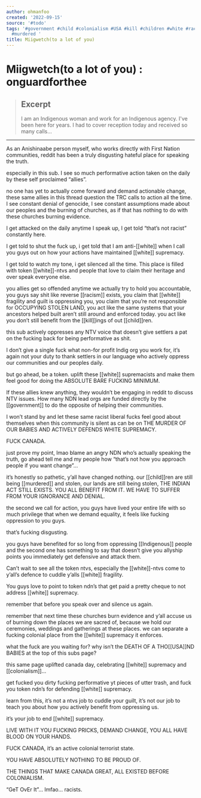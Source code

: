 ```yaml
---
author: ohmanfoo
created: '2022-09-15'
source: '#todo'
tags: '#government #child #colonialism #USA #kill #children #white #racism #Indigenous
  #murdered '
title: Miigwetch(to a lot of you)
---
```


# Miigwetch(to a lot of you) : onguardforthee

> ## Excerpt
> I am an Indigenous woman and work for an Indigenous agency. I've been here for years. I had to cover reception today and received so many calls...

---
As an Anishinaabe person myself, who works directly with First Nation communities, reddit has been a truly disgusting hateful place for speaking the truth.

especially in this sub. I see so much performative action taken on the daily by these self proclaimed “allies”.

no one has yet to actually come forward and demand actionable change, these same allies in this thread question the TRC calls to action all the time. I see constant denial of genocide, I see constant assumptions made about our peoples and the burning of churches, as if that has nothing to do with these churches burning evidence.

I get attacked on the daily anytime I speak up, I get told “that’s not racist” constantly here.

I get told to shut the fuck up, i get told that I am anti-[[white]] when I call you guys out on how your actions have maintained [[white]] supremacy.

I get told to watch my tone, i get silenced all the time. This place is filled with token [[white]]-ntvs and people that love to claim their heritage and over speak everyone else.

you allies get so offended anytime we actually try to hold you accountable, you guys say shit like reverse [[racism]] exists, you claim that [[white]] fragility and guilt is oppressing you, you claim that you’re not responsible for OCCUPYING STOLEN LAND, you act like the same systems that your ancestors helped built aren’t still around and enforced today. you act like you don’t still benefit from the [[kill]]ings of out [[child]]ren.

this sub actively oppresses any NTV voice that doesn’t give settlers a pat on the fucking back for being performative as shit.

I don’t give a single fuck what non-for profit Indig org you work for, it’s again not your duty to thank settlers in our language who actively oppress our communities and our peoples daily.

but go ahead, be a token. uplift these [[white]] supremacists and make them feel good for doing the ABSOLUTE BARE FUCKING MINIMUM.

If these allies knew anything, they wouldn’t be engaging in reddit to discuss NTV issues. How many NDN lead orgs are funded directly by the [[government]] to do the opposite of helping their communities.

I won’t stand by and let these same racist liberal fucks feel good about themselves when this community is silent as can be on THE MURDER OF OUR BABIES AND ACTIVELY DEFENDS WHITE SUPREMACY.

FUCK CANADA.

just prove my point, lmao blame an angry NDN who’s actually speaking the truth, go ahead tell me and my people how “that’s not how you approach people if you want change”…

it’s honestly so pathetic, y’all have changed nothing. our [[child]]ren are still being [[murdered]] and stolen, our lands are still being stolen, THE INDIAN ACT STILL EXISTS. YOU ALL BENEFIT FROM IT. WE HAVE TO SUFFER FROM YOUR IGNORANCE AND DENIAL.

the second we call for action, you guys have lived your entire life with so much privilege that when we demand equality, it feels like fucking oppression to you guys.

that’s fucking disgusting.

you guys have benefited for so long from oppressing [[Indigenous]] people and the second one has something to say that doesn’t give you allyship points you immediately get defensive and attack them.

Can’t wait to see all the token ntvs, especially the [[white]]-ntvs come to y’all’s defence to cuddle y’alls [[white]] fragility.

You guys love to point to token ndn’s that get paid a pretty cheque to not address [[white]] supremacy.

remember that before you speak over and silence us again.

remember that next time these churches burn evidence and y’all accuse us of burning down the places we are sacred of, because we hold our ceremonies, weddings and gatherings at these places. we can separate a fucking colonial place from the [[white]] supremacy it enforces.

what the fuck are you waiting for? why isn’t the DEATH OF A THO[[USA]]ND BABIES at the top of this subs page?

this same page uplifted canada day, celebrating [[white]] supremacy and [[colonialism]]…

get fucked you dirty fucking performative yt pieces of utter trash, and fuck you token ndn’s for defending [[white]] supremacy.

learn from this, it’s not a ntvs job to cuddle your guilt, it’s not our job to teach you about how you actively benefit from oppressing us.

it’s your job to end [[white]] supremacy.

LIVE WITH IT YOU FUCKING PRICKS, DEMAND CHANGE, YOU ALL HAVE BLOOD ON YOUR HANDS.

FUCK CANADA, it’s an active colonial terrorist state.

YOU HAVE ABSOLUTELY NOTHING TO BE PROUD OF.

THE THINGS THAT MAKE CANADA GREAT, ALL EXISTED BEFORE COLONIALISM.

“GeT OvEr It”… lmfao… racists.